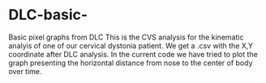 # DLC-basic-
Basic pixel graphs from DLC
This is the CVS analysis for the kinematic analyis of one of our cervical dystonia patient. We get a .csv with the X,Y coordinate after DLC analysis. 
In the current code we have tried to plot the graph presenting the horizontal distance from nose to the center of body over time.  
